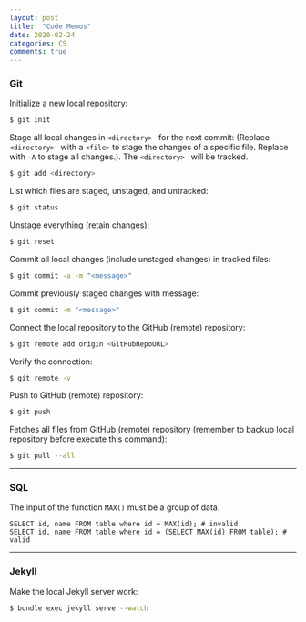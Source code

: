```yaml
---
layout: post
title:  "Code Memos"
date: 2020-02-24
categories: CS
comments: true
---
```


### Git

Initialize a new local repository:

```bash
$ git init
```

Stage all local changes in `<directory> ` for the next commit: (Replace `<directory> `  with a `<file>` to stage the changes of a specific file.  Replace with `-A` to stage all changes.). The `<directory> ` will be tracked.  

```bash
$ git add <directory>
```

List which files are staged, unstaged, and untracked: 

```bash
$ git status
```

Unstage everything (retain changes):

```bash
$ git reset
```

Commit all local changes (include unstaged changes) in tracked files:

```bash
$ git commit -a -m "<message>"
```

Commit previously staged changes with message:

```bash
$ git commit -m "<message>"
```

Connect the local repository to the GitHub (remote) repository:

```bash
$ git remote add origin <GitHubRepoURL>
```

Verify the connection:

```bash
$ git remote -v
```

Push to GitHub (remote) repository:

```bash
$ git push
```

Fetches all files from GitHub (remote) repository (remember to backup local repository before execute this command): 

```bash
$ git pull --all
```

---

### SQL 

The input of the function `MAX()` must be a group of data.

```mysql
SELECT id, name FROM table where id = MAX(id); # invalid
SELECT id, name FROM table where id = (SELECT MAX(id) FROM table); # valid
```

---

### Jekyll

Make the local Jekyll server work:

```bash
$ bundle exec jekyll serve --watch
```

